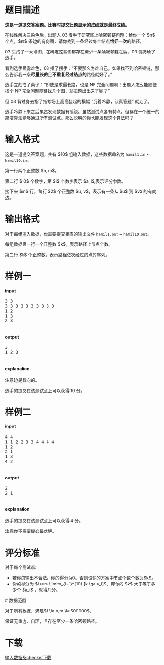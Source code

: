 # 题目描述

<p><strong>这是一道提交答案题。比赛时提交此题显示的成绩就是最终成绩。</strong></p>
<p>在线性解决三染色后，出题人 03 着手于研究图上哈密顿链问题：给你一个 $n$ 个点，$m$ 条边的有向图，请你找到一条经过每个结点<strong>恰好一次</strong>的路径。</p>
<p>03 生成了一大堆图，在确定这些图都存在至少一条哈密顿链之后，03 便扔给了选手。</p>
<p>看到选手面露难色，03 摆了摆手：“不要那么为难自己。如果找不到哈密顿链，那么告诉我一条<strong>尽量长的</strong>且<strong>不重复经过结点的</strong>路径就好了。”</p>
<p>选手立刻拍了桌子：“即使是求最长路，也是 NP 完全问题啊！出题人怎么能随便找个 NP 完全问题随便找几个图，就把题出出来了呢？”</p>
<p>但 03 背过身去指了指考场上高高挂起的横幅 “沉着冷静，认真答题” 就走了。</p>
<p>选手冷静下来之后果然发现数据有蹊跷。虽然测试点各有特点，但存在一个统一的简洁算法能够通过所有测试点。那么聪明的你也能发现这个算法吗？</p>

# 输入格式


<p>这是一道提交答案题，共有 $10$ 组输入数据，这些数据命名为 <code>hamil1.in</code> ~ <code>hamil10.in</code>。</p>
<p>第一行两个正整数 $n, m$。</p>
<p>第二行 $10$ 个数字，第 $i$ 个数字表示 $a_i$,表示评分参数。</p>
<p>接下来 $m$ 行，每行 $2$ 个正整数 $u, v$，表示有一条从 $u$ 到 $v$ 的有向边。</p>

# 输出格式


<p>对于每组输入数据，你需要提交相应的输出文件 <code>hamil1.out</code> ~ <code>hamil10.out</code>。</p>
<p>每组数据第一行一个正整数 $k$，表示路径上节点个数。</p>
<p>第二行 $k$ 个正整数，表示路径依次经过的点的序列。</p>

# 样例一


<h4>input</h4>
<pre>3 3
3 3 3 3 3 3 3 3 3 3
1 2
1 3
2 3

</pre>

<h4>output</h4>
<pre>3
1 2 3

</pre>

<h4>explanation</h4>
<p>注意边是有向的。</p>
<p>选手的提交在该测试点上可以获得 10 分。</p>

# 样例二


<h4>input</h4>
<pre>4 4
1 1 2 2 3 3 4 4 4 4
1 2
2 1
1 3
4 2

</pre>

<h4>output</h4>
<pre>2
2 1

</pre>

<h4>explanation</h4>
<p>选手的提交在该测试点上可以获得 4 分。</p>
<p>注意你不需要提交最优解。</p>

# 评分标准


<p>对于每个测试点:</p>
<ul><li>若你的输出不合法，你的得分为0。否则设你的方案中节点个数个数为$k$。</li>
<li>你的得分为 $\sum \limits_{i=1}^{10} [k \ge a_i]$，即你的 $k$ 大于等于多少个 $a_i$ ，就得几分。</li>
</ul>
# 数据范围


<p>对于所有数据，满足$1 \le n,m \le 500000$。</p>
<p>保证无重边、自环，且存在至少一条哈密顿路径。</p>

# 下载


<p><a href="/download.php?type=problem&amp;id=554">输入数据及checker下载</a></p>
